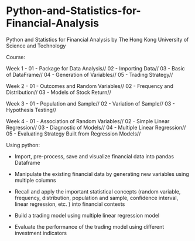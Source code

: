# Python-and-Statistics-for-Financial-Analysis

Python and Statistics for Financial Analysis 
by The Hong Kong University of Science and Technology


Course:

Week 1 - 
01 - Package for Data Analysis//
02 - Importing Data//
03 - Basic of DataFrame//
04 - Generation of Variables//
05 - Trading Strategy//

Week 2 -
01 - Outcomes and Random Variables//
02 - Frequency and Distribution//
03 - Models of Stock Return//

Week 3 -
01 - Population and Sample//
02 - Variation of Sample//
03 - Hypothesis Testing//

Week 4 -
01 - Association of Random Variables//
02 - Simple Linear Regression//
03 - Diagnostic of Models//
04 - Multiple Linear Regression//
05 - Evaluating Strategy Built from Regression Models// 


Using python:

- Import, pre-process, save and visualize financial data into pandas Dataframe

- Manipulate the existing financial data by generating new variables using multiple columns

- Recall and apply the important statistical concepts (random variable, frequency, distribution, population and sample, confidence interval, linear regression, etc. ) into financial contexts

- Build a trading model using multiple linear regression model 

- Evaluate the performance of the trading model using different investment indicators
